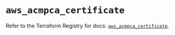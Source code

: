# `aws_acmpca_certificate`

Refer to the Terraform Registry for docs: [`aws_acmpca_certificate`](https://registry.terraform.io/providers/hashicorp/aws/5.69.0/docs/resources/acmpca_certificate).
